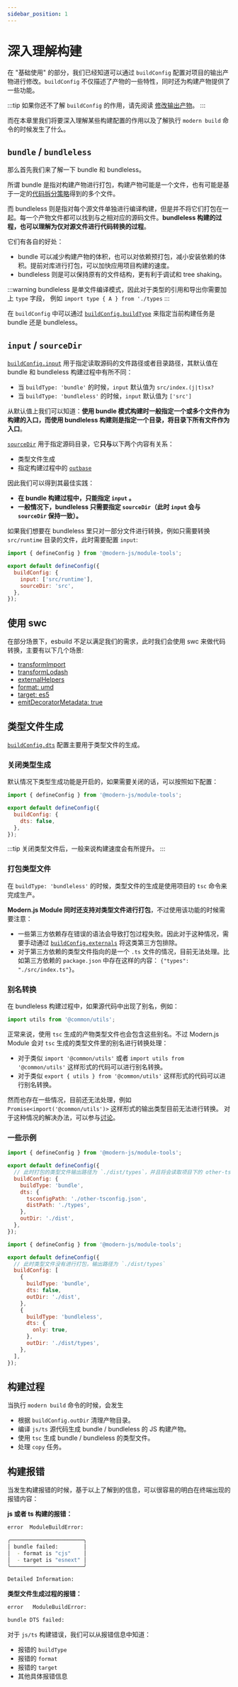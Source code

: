 ```yaml
---
sidebar_position: 1
---
```


# 深入理解构建

在 "基础使用" 的部分，我们已经知道可以通过 `buildConfig` 配置对项目的输出产物进行修改。`buildConfig` 不仅描述了产物的一些特性，同时还为构建产物提供了一些功能。

:::tip
如果你还不了解 `buildConfig` 的作用，请先阅读 [修改输出产物](/guide/basic/modify-output-product)。
:::

而在本章里我们将要深入理解某些构建配置的作用以及了解执行 `modern build` 命令的时候发生了什么。

## `bundle` / `bundleless`

那么首先我们来了解一下 bundle 和 bundleless。

所谓 bundle 是指对构建产物进行打包，构建产物可能是一个文件，也有可能是基于一定的[代码拆分策略](https://esbuild.github.io/api/#splitting)得到的多个文件。

而 bundleless 则是指对每个源文件单独进行编译构建，但是并不将它们打包在一起。每一个产物文件都可以找到与之相对应的源码文件。**bundleless 构建的过程，也可以理解为仅对源文件进行代码转换的过程**。

它们有各自的好处：

- bundle 可以减少构建产物的体积，也可以对依赖预打包，减小安装依赖的体积。提前对库进行打包，可以加快应用项目构建的速度。
- bundleless 则是可以保持原有的文件结构，更有利于调试和 tree shaking。

:::warning
bundleless 是单文件编译模式，因此对于类型的引用和导出你需要加上 `type` 字段， 例如 `import type { A } from './types`
:::

在 `buildConfig` 中可以通过 [`buildConfig.buildType`](/api/config/build-config#buildtype) 来指定当前构建任务是 bundle 还是 bundleless。

## `input` / `sourceDir`

[`buildConfig.input`](/api/config/build-config#input) 用于指定读取源码的文件路径或者目录路径，其默认值在 bundle 和 bundleless 构建过程中有所不同：

- 当 `buildType: 'bundle'` 的时候，`input` 默认值为 `src/index.(j|t)sx?`
- 当 `buildType: 'bundleless'` 的时候，`input` 默认值为 `['src']`

从默认值上我们可以知道：**使用 bundle 模式构建时一般指定一个或多个文件作为构建的入口，而使用 bundleless 构建则是指定一个目录，将目录下所有文件作为入口**。

[`sourceDir`](/api/config/build-config#sourcedir) 用于指定源码目录，它**只与**以下两个内容有关系：

- 类型文件生成
- 指定构建过程中的 [`outbase`](https://esbuild.github.io/api/#outbase)

因此我们可以得到其最佳实践：

- **在 bundle 构建过程中，只能指定 `input` 。**
- **一般情况下，bundleless 只需要指定 `sourceDir`（此时 `input` 会与 `sourceDir` 保持一致）。**

如果我们想要在 bundleless 里只对一部分文件进行转换，例如只需要转换 `src/runtime` 目录的文件，此时需要配置 `input`:

```js title="modern.config.ts"
import { defineConfig } from '@modern-js/module-tools';

export default defineConfig({
  buildConfig: {
    input: ['src/runtime'],
    sourceDir: 'src',
  },
});
```

## 使用 swc

在部分场景下，esbuild 不足以满足我们的需求，此时我们会使用 swc 来做代码转换，主要有以下几个场景:

- [transformImport](/api/config/build-config#transformimport)
- [transformLodash](/api/config/build-config#transformlodash)
- [externalHelpers](/api/config/build-config#externalhelpers)
- [format: umd](api/config/build-config#format-umd)
- [target: es5](api/config/build-config#target)
- [emitDecoratorMetadata: true](https://www.typescriptlang.org/tsconfig#emitDecoratorMetadata)

## 类型文件生成

[`buildConfig.dts`](/api/config/build-config#dts) 配置主要用于类型文件的生成。

### 关闭类型生成

默认情况下类型生成功能是开启的，如果需要关闭的话，可以按照如下配置：

```js title="modern.config.ts"
import { defineConfig } from '@modern-js/module-tools';

export default defineConfig({
  buildConfig: {
    dts: false,
  },
});
```

:::tip
关闭类型文件后，一般来说构建速度会有所提升。
:::

### 打包类型文件

在 `buildType: 'bundleless'` 的时候，类型文件的生成是使用项目的 `tsc` 命令来完成生产。

**Modern.js Module 同时还支持对类型文件进行打包**，不过使用该功能的时候需要注意：

- 一些第三方依赖存在错误的语法会导致打包过程失败。因此对于这种情况，需要手动通过 [`buildConfig.externals`](/api/config/build-config#externals) 将这类第三方包排除。
- 对于第三方依赖的类型文件指向的是一个 `.ts` 文件的情况，目前无法处理。比如第三方依赖的 `package.json` 中存在这样的内容： `{"types": "./src/index.ts"}`。

### 别名转换

在 bundleless 构建过程中，如果源代码中出现了别名，例如：

```js title="./src/index.ts"
import utils from '@common/utils';
```

正常来说，使用 `tsc` 生成的产物类型文件也会包含这些别名。不过 Modern.js Module 会对 `tsc` 生成的类型文件里的别名进行转换处理：

- 对于类似 `import '@common/utils'` 或者 `import utils from '@common/utils'` 这样形式的代码可以进行别名转换。
- 对于类似 `export { utils } from '@common/utils'` 这样形式的代码可以进行别名转换。

然而也存在一些情况，目前还无法处理，例如 `Promise<import('@common/utils')>` 这样形式的输出类型目前无法进行转换。
对于这种情况的解决办法，可以参与[讨论](https://github.com/web-infra-dev/modern.js/discussions/4511)。

### 一些示例

```js
import { defineConfig } from '@modern-js/module-tools';

export default defineConfig({
  // 此时打包的类型文件输出路径为 `./dist/types`，并且将会读取项目下的 other-tsconfig.json 文件
  buildConfig: {
    buildType: 'bundle',
    dts: {
      tsconfigPath: './other-tsconfig.json',
      distPath: './types',
    },
    outDir: './dist',
  },
});
```

```js
import { defineConfig } from '@modern-js/module-tools';

export default defineConfig({
  // 此时类型文件没有进行打包，输出路径为 `./dist/types`
  buildConfig: [
    {
      buildType: 'bundle',
      dts: false,
      outDir: './dist',
    },
    {
      buildType: 'bundleless',
      dts: {
        only: true,
      },
      outDir: './dist/types',
    },
  ],
});
```

## 构建过程

当执行 `modern build` 命令的时候，会发生

- 根据 `buildConfig.outDir` 清理产物目录。
- 编译 `js/ts` 源代码生成 bundle / bundleless 的 JS 构建产物。
- 使用 `tsc` 生成 bundle / bundleless 的类型文件。
- 处理 `copy` 任务。

## 构建报错

当发生构建报错的时候，基于以上了解到的信息，可以很容易的明白在终端出现的报错内容：

**js 或者 ts 构建的报错：**

```bash
error  ModuleBuildError:

╭───────────────────────╮
│ bundle failed:        │
│  - format is "cjs"    │
│  - target is "esnext" │
╰───────────────────────╯

Detailed Information:
```

**类型文件生成过程的报错：**

```bash
error   ModuleBuildError:

bundle DTS failed:
```

对于 `js/ts` 构建错误，我们可以从报错信息中知道：

- 报错的 `buildType`
- 报错的 `format`
- 报错的 `target`
- 其他具体报错信息
